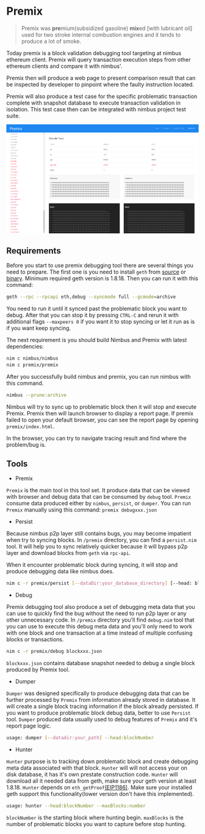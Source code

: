 # Premix

> Premix was **pre**mium(subsidized gasoline)   **mix**ed [with lubricant oil]
used for two stroke internal combustion engines and it tends to produce a lot
of smoke.

Today premix is a block validation debugging tool targeting at nimbus ethereum
client. Premix will query transaction execution steps from other ethereum
clients and compare it with nimbus'.

Premix then will produce a web page to present comparison result that can be
inspected by developer to pinpoint where the faulty instruction located.

Premix will also produce a test case for the specific problematic transaction
complete with snapshot database to execute transaction validation in isolation.
This test case then can be integrated with nimbus project test suite.

![screenshot](assets/images/premix_screenshot.png)

## Requirements
Before you start to use premix debugging tool there are several things you need to prepare.
The first one is you need to install `geth` from [source](https://github.com/ethereum/go-ethereum/releases)
or [binary](https://ethereum.github.io/go-ethereum/downloads/). Minimum required geth version is 1.8.18.
Then you can run it with this command:

```bash
geth --rpc --rpcapi eth,debug --syncmode full --gcmode=archive
```

You need to run it until it synced past the problematic block you want to debug.
After that you can stop it by pressing `CTRL-C` and rerun it with additional
flags `--maxpeers 0` if you want it to stop syncing or let it run as is if you want keep syncing.

The next requirement is you should build Nimbus and Premix with latest dependencies:

```bash
nim c nimbus/nimbus
nim c premix/premix
```

After you successfully build nimbus and premix, you can run nimbus with this command.

```bash
nimbus --prune:archive
```

Nimbus will try to sync up to problematic block then it will stop and execute Premix.
Premix then will launch browser to display a report page. If premix failed to open your default browser,
you can see the report page by opening `premix/index.html`.

In the browser, you can try to navigate tracing result and find where the problem/bug is.

## Tools

* Premix

`Premix` is the main tool in this tool set. It produce data that can be viewed with browser and
debug data that can be consumed by `debug` tool. `Premix` consume data produced either by `nimbus`, `persist`, or `dumper`.
You can run `Premix` manually using this command: `premix debugxxx.json`

* Persist

Because nimbus p2p layer still contains bugs, you may become impatient when try to syncing blocks.
In `/premix` directory, you can find a `persist.nim` tool.
It will help you to sync relatively quicker because it will bypass p2p layer and download blocks from `geth` via `rpc-api`.

When it encounter problematic block during syncing, it will stop and produce debugging data like nimbus does.

```bash
nim c -r premix/persist [--dataDir:your_database_directory] [--head: blockNumber] [--maxBlocks: number] [--numCommits: number]
```

* Debug

Premix debugging tool also produce a set of debugging meta data that you can use to quickly
find the bug without the need to run p2p layer or any other unnecessary code.
In `/premix` directory you'll find `debug.nim` tool that you can use to execute
this debug meta data and you'll only need to work with one block and one transaction
at a time instead of multiple confusing blocks or transactions.

```bash
nim c -r premix/debug blockxxx.json
```

`blockxxx.json` contains database snapshot needed to debug a single block produced by Premix tool.

* Dumper

`Dumper` was designed specifically to produce debugging data that can be further processed by `Premix` from
information already stored in database. It will create a single block tracing information if the block already persisted.
If you want to produce problematic block debug data, better to use `Persist` tool. `Dumper` produced data
usually used to debug features of `Premix` and it's report page logic.

```bash
usage: dumper [--datadir:your_path] --head:blockNumber
```

* Hunter

`Hunter` purpose is to tracking down problematic block and create debugging meta data associated with that block.
`Hunter` will will not access your on disk database, it has it's own prestate construction code.
`Hunter` will download all it needed data from geth, make sure your geth version at least 1.8.18.
`Hunter` depends on `eth_getProof`[(EIP1186)](https://github.com/ethereum/EIPs/issues/1186).
Make sure your installed geth support this functionality(lower version don't have this implemented).

```bash
usage: hunter --head:blockNumber --maxBlocks:number
```

`blockNumber` is the starting block where hunting begin.
`maxBlocks` is the number of problematic blocks you want to capture before stop hunting.
